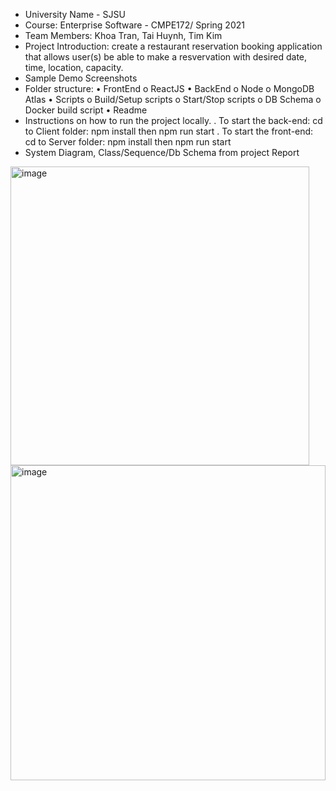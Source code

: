 - University Name - SJSU
- Course: Enterprise Software - CMPE172/ Spring 2021
- Team Members: Khoa Tran, Tai Huynh, Tim Kim
- Project Introduction: create a restaurant reservation booking application that allows user(s) be able to make a resvervation with desired date, time, location, capacity.
- Sample Demo Screenshots 
- Folder structure:
    • FrontEnd
        o ReactJS
    • BackEnd
        o Node
        o MongoDB Atlas
    • Scripts
        o Build/Setup scripts
        o Start/Stop scripts
        o DB Schema
        o Docker build script
    • Readme
- Instructions on how to run the project locally.
    . To start the back-end: cd to Client folder: npm install then npm run start
    . To start the front-end: cd to Server folder: npm install then npm run start
- System Diagram, Class/Sequence/Db Schema from project Report

<img width="478" alt="image" src="https://user-images.githubusercontent.com/54516445/117079016-cd82e180-acef-11eb-8e27-d9c9cc9a60b1.png">
<img width="504" alt="image" src="https://user-images.githubusercontent.com/54516445/117079089-f3a88180-acef-11eb-8552-35672c2c982c.png">

